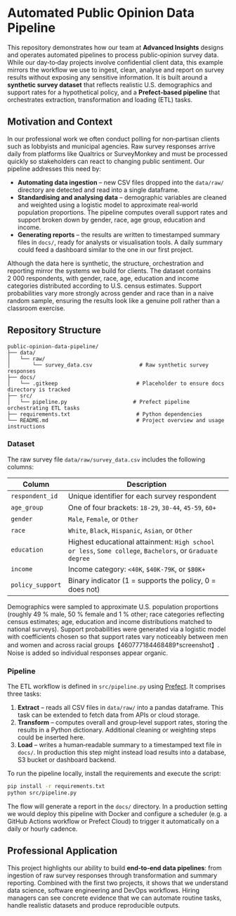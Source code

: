 # Automated Public Opinion Data Pipeline

This repository demonstrates how our team at **Advanced Insights** designs and operates automated pipelines to process public‑opinion survey data.  While our day‑to‑day projects involve confidential client data, this example mirrors the workflow we use to ingest, clean, analyse and report on survey results without exposing any sensitive information.  It is built around a **synthetic survey dataset** that reflects realistic U.S. demographics and support rates for a hypothetical policy, and a **Prefect‑based pipeline** that orchestrates extraction, transformation and loading (ETL) tasks.

## Motivation and Context

In our professional work we often conduct polling for non‑partisan clients such as lobbyists and municipal agencies.  Raw survey responses arrive daily from platforms like Qualtrics or SurveyMonkey and must be processed quickly so stakeholders can react to changing public sentiment.  Our pipeline addresses this need by:

* **Automating data ingestion** – new CSV files dropped into the `data/raw/` directory are detected and read into a single dataframe.
* **Standardising and analysing data** – demographic variables are cleaned and weighted using a logistic model to approximate real‑world population proportions.  The pipeline computes overall support rates and support broken down by gender, race, age group, education and income.
* **Generating reports** – the results are written to timestamped summary files in `docs/`, ready for analysts or visualisation tools.  A daily summary could feed a dashboard similar to the one in our first project.

Although the data here is synthetic, the structure, orchestration and reporting mirror the systems we build for clients.  The dataset contains 2 000 respondents, with gender, race, age, education and income categories distributed according to U.S. census estimates.  Support probabilities vary more strongly across gender and race than in a naive random sample, ensuring the results look like a genuine poll rather than a classroom exercise.

## Repository Structure

```
public-opinion-data-pipeline/
├── data/
│   └── raw/
│       └── survey_data.csv               # Raw synthetic survey responses
├── docs/
│   └── .gitkeep                         # Placeholder to ensure docs directory is tracked
├── src/
│   └── pipeline.py                     # Prefect pipeline orchestrating ETL tasks
├── requirements.txt                     # Python dependencies
└── README.md                            # Project overview and usage instructions
```

### Dataset

The raw survey file `data/raw/survey_data.csv` includes the following columns:

| Column            | Description                                                         |
|-------------------|---------------------------------------------------------------------|
| `respondent_id`   | Unique identifier for each survey respondent                        |
| `age_group`       | One of four brackets: `18-29`, `30-44`, `45-59`, `60+`              |
| `gender`          | `Male`, `Female`, or `Other`                                        |
| `race`            | `White`, `Black`, `Hispanic`, `Asian`, or `Other`                   |
| `education`       | Highest educational attainment: `High school or less`, `Some college`, `Bachelors`, or `Graduate degree` |
| `income`          | Income category: `<40K`, `$40K-79K`, or `$80K+`                      |
| `policy_support`  | Binary indicator (1 = supports the policy, 0 = does not)            |

Demographics were sampled to approximate U.S. population proportions (roughly 49 % male, 50 % female and 1 % other; race categories reflecting census estimates; age, education and income distributions matched to national surveys).  Support probabilities were generated via a logistic model with coefficients chosen so that support rates vary noticeably between men and women and across racial groups【460777184468489†screenshot】.  Noise is added so individual responses appear organic.

### Pipeline

The ETL workflow is defined in `src/pipeline.py` using [Prefect](https://www.prefect.io/).  It comprises three tasks:

1. **Extract** – reads all CSV files in `data/raw/` into a pandas dataframe.  This task can be extended to fetch data from APIs or cloud storage.
2. **Transform** – computes overall and group‑level support rates, storing the results in a Python dictionary.  Additional cleaning or weighting steps could be inserted here.
3. **Load** – writes a human‑readable summary to a timestamped text file in `docs/`.  In production this step might instead load results into a database, S3 bucket or dashboard backend.

To run the pipeline locally, install the requirements and execute the script:

```bash
pip install -r requirements.txt
python src/pipeline.py
```

The flow will generate a report in the `docs/` directory.  In a production setting we would deploy this pipeline with Docker and configure a scheduler (e.g. a GitHub Actions workflow or Prefect Cloud) to trigger it automatically on a daily or hourly cadence.

## Professional Application

This project highlights our ability to build **end‑to‑end data pipelines**: from ingestion of raw survey responses through transformation and summary reporting.  Combined with the first two projects, it shows that we understand data science, software engineering and DevOps workflows.  Hiring managers can see concrete evidence that we can automate routine tasks, handle realistic datasets and produce reproducible outputs.